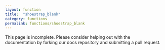 ```yaml
---
layout: function
title:  "shoestrap_blank"
category: functions
permalink: functions/shoestrap_blank
---
```


This page is incomplete. Please consider helping out with the documentation by forking our docs repository and submitting a pull request.